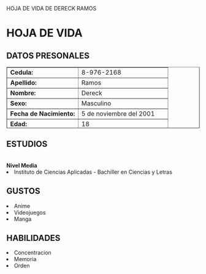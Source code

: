 <!DOCTYPE html>
<html>
	<head>
		HOJA DE VIDA DE DERECK RAMOS
	</head>
	<body>
		<p><b><h1><font> HOJA DE VIDA</font>  </H1></b></P>
		<P><b><H2>DATOS PRESONALES</H2></b></P>
		<TR>
		<TABLE border="1" width="60%" height="160" >
			<TR><TD><B>Cedula:  </B></TD>
				<TD >8-976-2168</TD>
			<TR><TD><B>Apellido:  </B></TD>
				<TD>Ramos</TD>   
			<TR><TD><B>Nombre:  </B></TD>
				<TD>Dereck</TD> 
			<TR><TD><B>Sexo:  </B></TD>
				<TD>Masculino</TD> 
			<TR><TD><B>Fecha de Nacimiento:  </B></TD>
		  		<TD>5 de noviembre del 2001</TD> 
		  	<TR><TD><B>Edad:  </B></TD>
	  			<TD>18 </TD> 
			<TR><TD><B>Estado Civil:  </B></TD>
  				<TD>Soltero</TD>
			<TR><TD><B>Direccion:  </B></TD>
				<TD>Panamá, Panamá, Bella Vista</TD>
			<TR><TD><B>Email:  </B></TD>
  				<TD>dereckramosu@gmail.com</TD> 
			<TR><TD><B>Celular:  </B></TD>
  				<TD>6778-8856</TD> 
		</TABLE>
		<P><b><H2>ESTUDIOS</H2></b></P>
			<BR><b>Nivel Media</b></BR>
			<li>Instituto de Ciencias Aplicadas - Bachiller en Ciencias y Letras</li>
		<P><b><H2>GUSTOS</H2></b></P>
			<li>Anime</li>
			<li>Videojuegos</li>
			<li>Manga</li>
		<P><b><H2>HABILIDADES</H2></b></P>
			<li>Concentracion</li>
			<li>Memoria</li>
			<li>Orden</li>
	</body>
</html>
